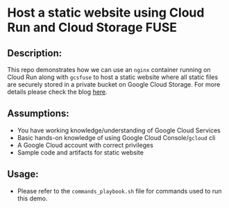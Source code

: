 # Host a static website using Cloud Run and Cloud Storage FUSE

## Description:
This repo demonstrates how we can use an ```nginx``` container running on Cloud Run along with ```gcsfuse``` to host a static website where all static files are securely stored in a private bucket on Google Cloud Storage. For more details please check the blog [here](https://medium.com/@varun_mishra/).

## Assumptions:
* You have working knowledge/understanding of Google Cloud Services
* Basic hands-on knowledge of using Google Cloud Console/```gcloud``` cli
* A Google Cloud account with correct privileges
* Sample code and artifacts for static website

## Usage:
* Please refer to the `commands_playbook.sh` file for commands used to run this demo.


